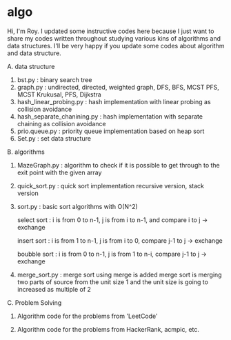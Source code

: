 # algo

Hi, I'm Roy.
I updated some instructive codes here because I just want to share my codes written throughout studying various kins of algorithms and data structures.
I'll be very happy if you update some codes about algorithm and data structure.


A. data structure

  1. bst.py : binary search tree
  2. graph.py : undirected, directed, weighted graph, 
     DFS, BFS, MCST PFS, MCST Krukusal, PFS, Dijkstra
  3. hash_linear_probing.py : hash implementation with linear probing as collision avoidance
  4. hash_separate_chanining.py : hash implementation with separate chaining as collision avoidance
  5. prio.queue.py : priority queue implementation based on heap sort
  6. Set.py : set data structure
  
B. algorithms

  1. MazeGraph.py : algorithm to check if it is possible to get through to the exit point with the given array
  2. quick_sort.py : quick sort implementation
     recursive version, stack version
  3. sort.py : basic sort algorithms with O(N^2)

     select sort : i is from 0 to n-1, j is from i to n-1, 
     and compare i to j -> exchange
     
     insert sort : i is from 1 to n-1, j is from i to 0, 
     compare j-1 to j -> exchange
     
     boubble sort : i is from 0 to n-1, j is from 1 to n-i, 
     compare j-1 to j -> exchange
     
  4. merge_sort.py : merge sort using merge is added
     merge sort is merging two parts of source from the unit size 1 and the unit size is going to increased as multiple of 2
     
C. Problem Solving

1) Algorithm code for the problems from 'LeetCode'

2) Algorithm code for the problems from HackerRank, acmpic, etc.

